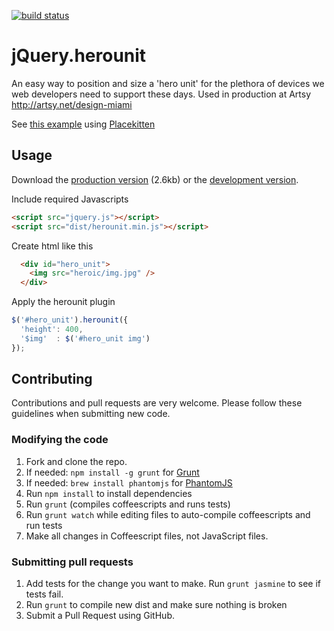 [![build status](https://api.travis-ci.org/zamiang/jquery.herounit.png)](http://travis-ci.org/zamiang/jquery.herounit)

# jQuery.herounit

An easy way to position and size a 'hero unit' for the plethora of devices we web developers need to support these days. Used in production at Artsy http://artsy.net/design-miami

See [this example](http://htmlpreview.github.com/?https://github.com/zamiang/jquery.herounit/blob/master/example/index.html) using [Placekitten](http://placekitten.com/)

## Usage

Download the [production version](https://raw.github.com/zamiang/jquery.herounit/master/dist/jquery.herounit.min.js) (2.6kb) or the [development version](https://raw.github.com/zamiang/jquery.herounit/master/dist/jquery.herounit.js).

Include required Javascripts
```html
<script src="jquery.js"></script>
<script src="dist/herounit.min.js"></script>
```

Create html like this
```html
  <div id="hero_unit">
    <img src="heroic/img.jpg" />
  </div>
```

Apply the herounit plugin

```javascript
$('#hero_unit').herounit({
  'height': 400,
  '$img'  : $('#hero_unit img')
});
```

## Contributing

Contributions and pull requests are very welcome. Please follow these guidelines when submitting new code.

### Modifying the code
1. Fork and clone the repo.
1. If needed: `npm install -g grunt` for [Grunt](https://github.com/gruntjs/grunt)
1. If needed: `brew install phantomjs` for [PhantomJS](http://phantomjs.org/download.html)
1. Run `npm install` to install dependencies
1. Run `grunt` (compiles coffeescripts and runs tests)
1. Run `grunt watch` while editing files to auto-compile coffeescripts and run tests
1. Make all changes in Coffeescript files, not JavaScript files.

### Submitting pull requests

1. Add tests for the change you want to make. Run `grunt jasmine` to see if tests fail.
1. Run `grunt` to compile new dist and make sure nothing is broken
1. Submit a Pull Request using GitHub.
